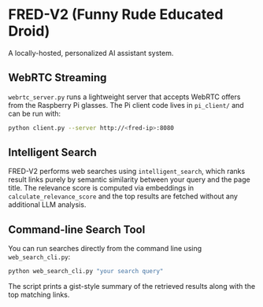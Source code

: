 # FRED-V2 (Funny Rude Educated Droid)

A locally-hosted, personalized AI assistant system.

## WebRTC Streaming

`webrtc_server.py` runs a lightweight server that accepts WebRTC offers from the
Raspberry Pi glasses. The Pi client code lives in `pi_client/` and can be run
with:

```bash
python client.py --server http://<fred-ip>:8080
```

## Intelligent Search

FRED-V2 performs web searches using `intelligent_search`, which ranks result
links purely by semantic similarity between your query and the page title. The
relevance score is computed via embeddings in `calculate_relevance_score` and
the top results are fetched without any additional LLM analysis.

## Command-line Search Tool

You can run searches directly from the command line using
`web_search_cli.py`:

```bash
python web_search_cli.py "your search query"
```

The script prints a gist-style summary of the retrieved results along with the
top matching links.
